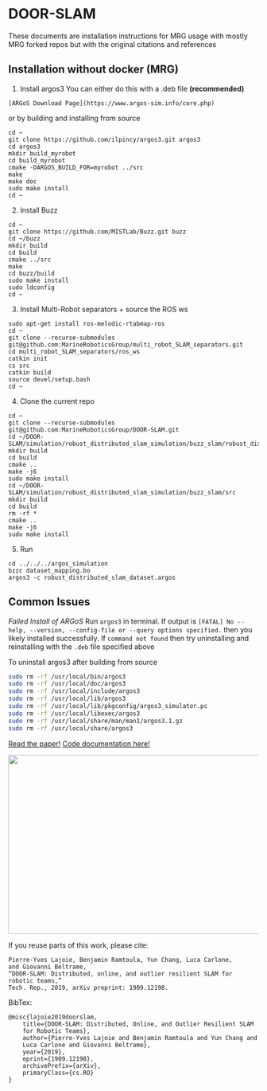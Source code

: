 # DOOR-SLAM

These documents are installation instructions for MRG usage with mostly MRG forked repos but with the original citations and references

## Installation without docker (MRG)

1) Install argos3
You can either do this with a .deb file **(recommended)**
```
[ARGoS Download Page](https://www.argos-sim.info/core.php)
```

or by building and installing from source
```
cd ~
git clone https://github.com/ilpincy/argos3.git argos3
cd argos3
mkdir build_myrobot
cd build_myrobot
cmake -DARGOS_BUILD_FOR=myrobot ../src
make
make doc
sudo make install
cd ~
```
2) Install Buzz
```
cd ~
git clone https://github.com/MISTLab/Buzz.git buzz
cd ~/buzz
mkdir build
cd build
cmake ../src
make
cd buzz/build
sudo make install
sudo ldconfig
cd ~
```
3) Install Multi-Robot separators + source the ROS ws
```
sudo apt-get install ros-melodic-rtabmap-ros
cd ~
git clone --recurse-submodules git@github.com:MarineRoboticsGroup/multi_robot_SLAM_separators.git
cd multi_robot_SLAM_separators/ros_ws
catkin init
cs src
catkin build
source devel/setup.bash
cd ~
```
4) Clone the current repo
```
cd ~
git clone --recurse-submodules git@github.com:MarineRoboticsGroup/DOOR-SLAM.git
cd ~/DOOR-SLAM/simulation/robust_distributed_slam_simulation/buzz_slam/robust_distributed_mapper/cpp/
mkdir build 
cd build
cmake ..
make -j6
sudo make install
cd ~/DOOR-SLAM/simulation/robust_distributed_slam_simulation/buzz_slam/src
mkdir build 
cd build
rm -rf *
cmake ..
make -j6
sudo make install
```
5) Run
```
cd ../../../argos_simulation
bzzc dataset_mapping.bo
argos3 -c robust_distributed_slam_dataset.argos
```


## Common Issues
*Failed Install of ARGoS*
Run `argos3` in terminal. If output is `[FATAL] No --help, --version, --config-file or --query options specified.` then you likely installed successfully. If `command not found` then try uninstalling and reinstalling with the `.deb` file specified above

To uninstall argos3 after building from source
``` bash
sudo rm -rf /usr/local/bin/argos3
sudo rm -rf /usr/local/doc/argos3
sudo rm -rf /usr/local/include/argos3
sudo rm -rf /usr/local/lib/argos3
sudo rm -rf /usr/local/lib/pkgconfig/argos3_simulator.pc
sudo rm -rf /usr/local/libexec/argos3
sudo rm -rf /usr/local/share/man/man1/argos3.1.gz
sudo rm -rf /usr/local/share/argos3
```

[Read the paper!](https://arxiv.org/abs/1909.12198)
[Code documentation here!](https://mistlab.ca/DOOR-SLAM/)

[<img src="docs/doorslam.png" width="640" height="360" />](http://www.youtube.com/watch?v=h0bqURQlZGA "DOOR-SLAM: Distributed, Online, and Outlier Resilient SLAM for Robotic Teams")

If you reuse parts of this work, please cite:
```
Pierre-Yves Lajoie, Benjamin Ramtoula, Yun Chang, Luca Carlone, 
and Giovanni Beltrame,
“DOOR-SLAM: Distributed, online, and outlier resilient SLAM for robotic teams,” 
Tech. Rep., 2019, arXiv preprint: 1909.12198.
```
BibTex:
```
@misc{lajoie2019doorslam,
    title={DOOR-SLAM: Distributed, Online, and Outlier Resilient SLAM 
    for Robotic Teams},
    author={Pierre-Yves Lajoie and Benjamin Ramtoula and Yun Chang and 
    Luca Carlone and Giovanni Beltrame},
    year={2019},
    eprint={1909.12198},
    archivePrefix={arXiv},
    primaryClass={cs.RO}
}
```

